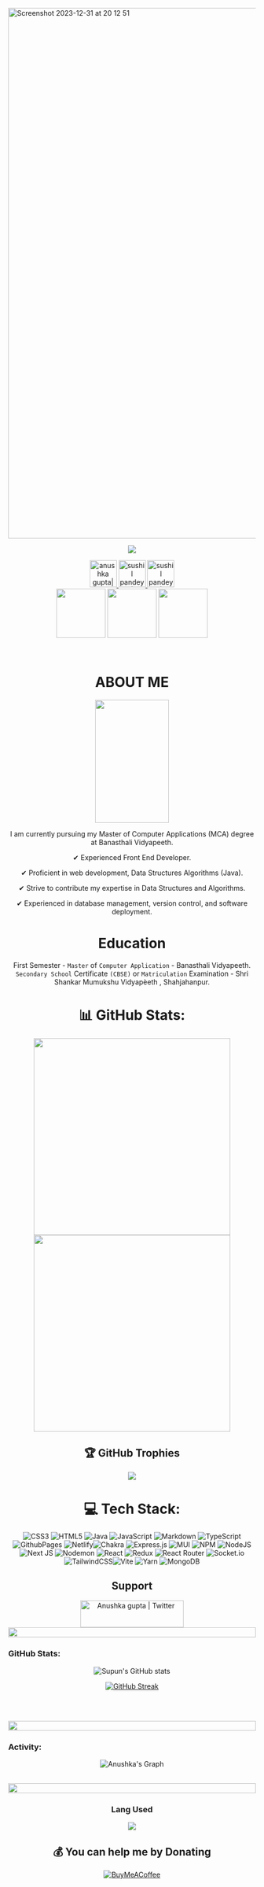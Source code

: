<!--- header image --->

<div align="center">

<p align="left">
  <img width="1079" alt="Screenshot 2023-12-31 at 20 12 51" src="https://github.com/codERSunny812/codERSunny812/assets/95053082/7dc7a31a-ced8-416e-b1fc-6cc0eec2cf70">
</p>



<!--- portfolio launch image --->

<a href="https://scintillating-salmiakki-2aaa81.netlify.app/">

[ ![](https://komarev.com/ghpvc/?username=Anushkag031&color=blueviolet&label=Profile+Views)](https://scintillating-salmiakki-2aaa81.netlify.app/)

<!--- social media icons, you can find them in the assets directory of this repo --->

<a href="https://twitter.com/Anushkag031" target="_blank">
    <img height="55" alt="anushka gupta| Twitter" src="https://user-images.githubusercontent.com/60597290/152035696-80cad2ec-b4dd-4552-88e6-b6b466124f5b.png" />
</a>


<a href="https://www.linkedin.com/in/anushkag031/" target="_blank">
  <img height="55" alt="sushil pandey | LinkedIn" src="https://user-images.githubusercontent.com/60597290/152035581-a7c6c0c3-65c3-4160-89c0-e90ddc1e8d4e.png"/>
</a>

<a href="https://www.instagram.com/anushka.g031_" target="_blank">
  <img height="55" alt="sushil pandey | Instagram" src="https://user-images.githubusercontent.com/60597290/152036063-21242e52-af65-4a33-af5d-790466244407.png" />
</a>

<!--- a bit of vertical space & languages text --->

<div> </div>

<!--- language icons --->

<img height="100" src="https://github.com/codERSunny812/codERSunny812/assets/95053082/f072a5cf-bcf8-435c-8ec2-0ea36cf3a30e" />
<img height="100" src="https://github.com/codERSunny812/codERSunny812/assets/95053082/5ed616a4-b402-42ab-9a49-b015619b4793" />
<img height="100" src="https://github.com/codERSunny812/codERSunny812/assets/95053082/e43f5667-b82b-49d0-a806-de177f228569" />

&nbsp;

<h1 align="center">
  ABOUT ME
</h1>

<img width="150" height="250" src="https://github.com/codERSunny812/codERSunny812/assets/95053082/a3876063-3dc0-4f18-b3ad-09765bd36cde" />

I am currently pursuing my Master of Computer Applications (MCA) degree at Banasthali Vidyapeeth.

✔ Experienced Front End Developer.

✔ Proficient in web development, Data Structures Algorithms (Java).

✔ Strive to contribute my expertise in Data Structures and Algorithms.

✔ Experienced in database management, version control, and software deployment.

<!--- Education --->

<h1 align="center">
    Education 
    </h2>

  First Semester - `Master` of `Computer Application` - Banasthali Vidyapeeth.
  `Secondary School` Certificate `(CBSE)` or `Matriculation` Examination - Shri Shankar Mumukshu Vidyapèeth , Shahjahanpur.


# 📊 GitHub Stats:

<p align="center">

<img width="400px" src="https://github-readme-stats.vercel.app/api?username=Anushkag031&theme=jolly&hide_border=false&include_all_commits=false&count_private=false" /> 
  <img width="400px" src="https://github-readme-streak-stats.herokuapp.com/?user=Anushkag031&theme=jolly&hide_border=false" />

</p>

## 🏆 GitHub Trophies

![](https://github-profile-trophy.vercel.app/?username=Anushkag031&theme=dracula&no-frame=false&no-bg=true&margin-w=4)

<!--- Github snack contribution graph --->

# 💻 Tech Stack:

![CSS3](https://img.shields.io/badge/css3-%231572B6.svg?style=for-the-badge&logo=css3&logoColor=white) ![HTML5](https://img.shields.io/badge/html5-%23E34F26.svg?style=for-the-badge&logo=html5&logoColor=white) ![Java](https://img.shields.io/badge/java-%23ED8B00.svg?style=for-the-badge&logo=openjdk&logoColor=white) ![JavaScript](https://img.shields.io/badge/javascript-%23323330.svg?style=for-the-badge&logo=javascript&logoColor=%23F7DF1E) ![Markdown](https://img.shields.io/badge/markdown-%23000000.svg?style=for-the-badge&logo=markdown&logoColor=white) ![TypeScript](https://img.shields.io/badge/typescript-%23007ACC.svg?style=for-the-badge&logo=typescript&logoColor=white) ![GithubPages](https://img.shields.io/badge/github%20pages-121013?style=for-the-badge&logo=github&logoColor=white) ![Netlify](https://img.shields.io/badge/netlify-%23000000.svg?style=for-the-badge&logo=netlify&logoColor=#00C7B7)![Chakra](https://img.shields.io/badge/chakra-%234ED1C5.svg?style=for-the-badge&logo=chakraui&logoColor=white) ![Express.js](https://img.shields.io/badge/express.js-%23404d59.svg?style=for-the-badge&logo=express&logoColor=%2361DAFB) ![MUI](https://img.shields.io/badge/MUI-%230081CB.svg?style=for-the-badge&logo=mui&logoColor=white) ![NPM](https://img.shields.io/badge/NPM-%23CB3837.svg?style=for-the-badge&logo=npm&logoColor=white) ![NodeJS](https://img.shields.io/badge/node.js-6DA55F?style=for-the-badge&logo=node.js&logoColor=white) ![Next JS](https://img.shields.io/badge/Next-black?style=for-the-badge&logo=next.js&logoColor=white) ![Nodemon](https://img.shields.io/badge/NODEMON-%23323330.svg?style=for-the-badge&logo=nodemon&logoColor=%BBDEAD) ![React](https://img.shields.io/badge/react-%2320232a.svg?style=for-the-badge&logo=react&logoColor=%2361DAFB) ![Redux](https://img.shields.io/badge/redux-%23593d88.svg?style=for-the-badge&logo=redux&logoColor=white) ![React Router](https://img.shields.io/badge/React_Router-CA4245?style=for-the-badge&logo=react-router&logoColor=white) ![Socket.io](https://img.shields.io/badge/Socket.io-black?style=for-the-badge&logo=socket.io&badgeColor=010101) ![TailwindCSS](https://img.shields.io/badge/tailwindcss-%2338B2AC.svg?style=for-the-badge&logo=tailwind-css&logoColor=white)![Vite](https://img.shields.io/badge/vite-%23646CFF.svg?style=for-the-badge&logo=vite&logoColor=white) ![Yarn](https://img.shields.io/badge/yarn-%232C8EBB.svg?style=for-the-badge&logo=yarn&logoColor=white) ![MongoDB](https://img.shields.io/badge/MongoDB-%234ea94b.svg?style=for-the-badge&logo=mongodb&logoColor=white) 

## Support

<a href="https://www.buymeacoffee.com/anushkag031">
    <img height="55" width="210" alt="Anushka gupta | Twitter" src="https://cdn.buymeacoffee.com/buttons/v2/default-yellow.png" />
</a> 


<img src="https://i.imgur.com/dBaSKWF.gif" height="20" width="100%">

<h3 align="left">GitHub Stats:</h3>
<div align="center">
 
![Supun's GitHub stats](https://github-readme-stats.vercel.app/api?username=anushkag031\&theme=midnight-purple\&show_icons=true\&show=reviews,prs_merged,prs_merged_percentage\&hide=contribs,issues)

[![GitHub Streak](https://streak-stats.demolab.com/?user=anushkag031&theme=midnight-purple)](https://git.io/streak-stats)

</div>

<br><br>

<img src="https://i.imgur.com/dBaSKWF.gif" height="20" width="100%">

<h3 align="left">Activity:</h3>

![Anushka's Graph](https://github-readme-activity-graph.vercel.app/graph?username=anushkag031&custom_title=Anushka's%20GitHub%20Activity%20Graph&bg_color=0D1117&color=7F3FBF&line=7F3FBF&point=7F3FBF&area_color=FFFFFF&title_color=FFFFFF&area=true)
<br><br>

<img src="https://i.imgur.com/dBaSKWF.gif" height="20" width="100%">


### Lang Used

<p><img align="center" src="https://github-readme-stats.vercel.app/api/top-langs/?username=Anushkag031&langs_count=8&theme=jolly&hide_border=false&include_all_commits=false&count_private=false" /></p>



  ## 💰 You can help me by Donating
  [![BuyMeACoffee](https://img.shields.io/badge/Buy%20Me%20a%20Coffee-ffdd00?style=for-the-badge&logo=buy-me-a-coffee&logoColor=black)](https://buymeacoffee.com/Anushkag031) 

  
  
 
  
